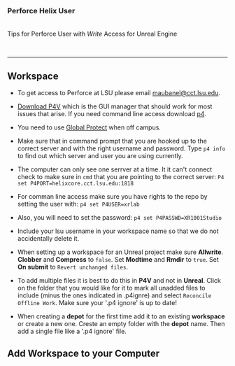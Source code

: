 <img src="https://via.placeholder.com/1000x4/45D7CA/45D7CA" alt="drawing" height="4px"/>

### Perforce Helix User

<img src="https://via.placeholder.com/1000x4/45D7CA/45D7CA" alt="drawing" height="4px"/>

Tips for Perforce User with *Write* Access for Unreal Engine

<br>

---

## Workspace

- To get access to Perforce at LSU please email [maubanel@cct.lsu.edu](mailto:maubanel@cct.lsu.edu).

- [Download P4V](https://www.perforce.com/downloads/helix-visual-client-p4v) which is the GUI manager that should work for most issues that arise.  If you need command line access download [p4](https://www.perforce.com/products/helix-core-apps/command-line-client).

- You need to use [Global Protect]() when off campus.

- Make sure that in command prompt that you are hooked up to the correct server and with the right username and password.  Type `p4 info` to find out which server and user you are using currently.

- The computer can only see one serrver at a time.  It it can't connect check to make sure in `cmd` that you are pointing to the correct server: `P4 set P4PORT=helixcore.cct.lsu.edu:1818`

- For comman line access make sure you have rights to the repo by setting the user with: `p4 set P4USER=xrlab`

- Also, you will need to set the password: `p4 set P4PASSWD=XR1001Studio`

- Include your lsu username in your workspace name so that we do not accidentally delete it.

- When setting up a workspace for an Unreal project make sure **Allwrite**. **Clobber** and **Compress** to `false`.  Set **Modtime** and **Rmdir** to `true`.  Set **On submit** to `Revert unchanged files`.

- To add multiple files it is best to do this in **P4V** and not in **Unreal**.  Click on the folder that you would like for it to mark all unadded files to include (minus the ones indicated in .p4ignre) and select `Reconcile Offline Work`. Make sure your '.p4 ignore' is up to date!

- When creating a **depot** for the first time add it to an existing **workspace** or create a new one.  Creste an empty folder with the **depot** name.  Then add a single file like a '.p4 ignore' file.

## Add Workspace to your Computer



<br><br>

